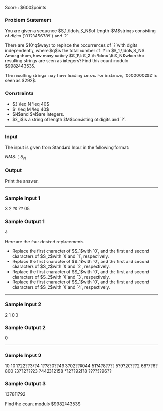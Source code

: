 
<div>

<span>

<span>

<p>
Score : $600$points
</p>

<div>

<section>

### **Problem Statement**

<p>
You are given a sequence $S_1,\ldots,S_N$of length-$M$strings consisting of digits (`0123456789`) and `?`.
</p>

<p>
There are $10^q$ways to replace the occurrences of `?`with digits independently, where $q$is the total number of `?`in $S_1,\ldots,S_N$. Among them, how many satisfy $S_1\lt S_2 \lt \ldots \lt S_N$when the resulting strings are seen as integers? Find this count modulo $998244353$.
</p>

<p>
The resulting strings may have leading zeros. For instance, `0000000292`is seen as $292$.
</p>

</section>

</div>

<div>

<section>

### **Constraints**

<ul>

<li>
$2 \leq N \leq 40$
</li>

<li>
$1 \leq M \leq 40$
</li>

<li>
$N$and $M$are integers.
</li>

<li>
$S_i$is a string of length $M$consisting of digits and `?`.
</li>

</ul>

</section>

</div>

---

<div>

<div>

<section>

### **Input**

<p>
The input is given from Standard Input in the following format:
</p>

<div>

$N$$M$$S_1$$\vdots$$S_N$
</div>

</section>

</div>

<div>

<section>

### **Output**

<p>
Print the answer.
</p>

</section>

</div>

</div>

---

<div>

<section>

### **Sample Input 1**

<div>

3 2
?0
??
05

</div>

</section>

</div>

<div>

<section>

### **Sample Output 1**

<div>

4

</div>

<p>
Here are the four desired replacements.
</p>

<ul>

<li>
Replace the first character of $S_1$with `0`, and the first and second characters of $S_2$with `0`and `1`, respectively.
</li>

<li>
Replace the first character of $S_1$with `0`, and the first and second characters of $S_2$with `0`and `2`, respectively.
</li>

<li>
Replace the first character of $S_1$with `0`, and the first and second characters of $S_2$with `0`and `3`, respectively.
</li>

<li>
Replace the first character of $S_1$with `0`, and the first and second characters of $S_2$with `0`and `4`, respectively.
</li>

</ul>

</section>

</div>

---

<div>

<section>

### **Sample Input 2**

<div>

2 1
0
0

</div>

</section>

</div>

<div>

<section>

### **Sample Output 2**

<div>

0

</div>

</section>

</div>

---

<div>

<section>

### **Sample Input 3**

<div>

10 10
1?22??37?4
1??8?0??49
3?02??8044
51?4?8?7??
5?9?20???2
68?7?6?800
?3??2???23
?442312158
??2??921?8
????5?96??

</div>

</section>

</div>

<div>

<section>

### **Sample Output 3**

<div>

137811792

</div>

<p>
Find the count modulo $998244353$.
</p>

</section>

</div>

</span>

</span>

</div>
